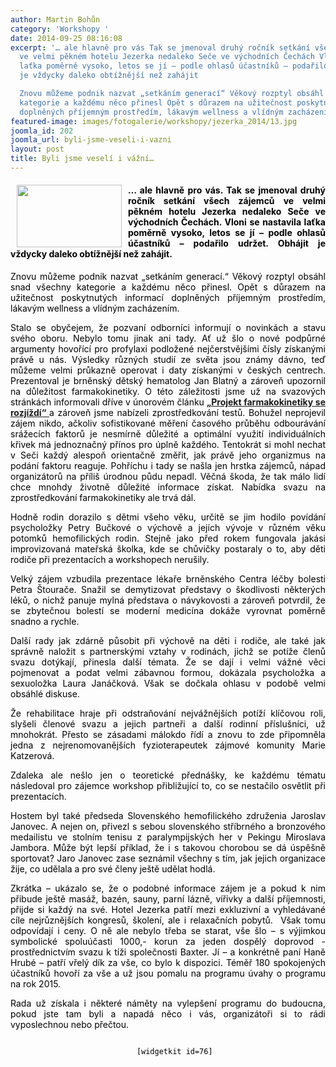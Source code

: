 ```yaml
---
author: Martin Bohůn
category: 'Workshopy '
date: 2014-09-25 08:16:08
excerpt: '… ale hlavně pro vás Tak se jmenoval druhý ročník setkání všech zájemců
  ve velmi pěkném hotelu Jezerka nedaleko Seče ve východních Čechách Vloni se nastavila
  laťka poměrně vysoko, letos se jí – podle ohlasů účastníků – podařilo udržet Obhájit
  je vždycky daleko obtížnější než zahájit

  Znovu můžeme podnik nazvat „setkáním generací“ Věkový rozptyl obsáhl snad všechny
  kategorie a každému něco přinesl Opět s důrazem na užitečnost poskytnutých informací
  doplněných příjemným prostředím, lákavým wellness a vlídným zacházením'
featured-image: images/fotogalerie/workshopy/jezerka_2014/13.jpg
joomla_id: 202
joomla_url: byli-jsme-veseli-i-vazni
layout: post
title: Byli jsme veselí i vážní…
---
```


<h4 style="text-align: justify;">
 <img border="0" height="100" src="{{ site.baseurl }}/images/fotogalerie/workshopy/jezerka_2014/13.jpg" style="float: left; margin-left: 10px; margin-right: 10px;" width="168"/>
 <span style="color: #000000;">
  … ale hlavně pro vás. Tak se jmenoval druhý ročník setkání všech zájemců ve velmi pěkném hotelu Jezerka nedaleko Seče ve východních Čechách. Vloni se nastavila laťka poměrně vysoko, letos se jí – podle ohlasů účastníků – podařilo udržet. Obhájit je vždycky daleko obtížnější než zahájit.
 </span>
</h4>
<p style="text-align: justify;">
 <span style="color: #000000;">
  Znovu můžeme podnik nazvat „setkáním generací.“ Věkový rozptyl obsáhl snad všechny kategorie a každému něco přinesl. Opět s důrazem na užitečnost poskytnutých informací doplněných příjemným prostředím, lákavým wellness a vlídným zacházením.
 </span>
</p>
<p style="text-align: justify;">
 <span style="color: #000000;">
  Stalo se obyčejem, že pozvaní odborníci informují o novinkách a stavu svého oboru. Nebylo tomu jinak ani tady. Ať už šlo o nové podpůrné argumenty hovořící pro profylaxi podložené nejčerstvějšími čísly získanými právě u nás. Výsledky různých studií ze světa jsou známy dávno, teď můžeme velmi průkazně operovat i daty získanými v českých centrech. Prezentoval je brněnský dětský hematolog Jan Blatný a zároveň upozornil na důležitost farmakokinetiky. O této záležitosti jsme už na svazových stránkách informovali dříve v únorovém článku
  <strong>
   <a href="index.php/cs/doplnkove-informace/rady-lecba/177-projekt-farmakokinetiky-se-rozjizdi" title="Projekt farmakokinetiky se rozjíždí">
    „Projekt farmakokinetiky se rozjíždí“
   </a>
  </strong>
  a zároveň jsme nabízeli zprostředkování testů. Bohužel neprojevil zájem nikdo, ačkoliv sofistikované měření časového průběhu odbourávání srážecích faktorů je nesmírně důležité a optimální využití individuálních křivek má jednoznačný přínos pro úplně každého. Tentokrát si mohl nechat v Seči každý alespoň orientačně změřit, jak právě jeho organizmus na podání faktoru reaguje. Pohříchu i tady se našla jen hrstka zájemců, nápad organizátorů na příliš úrodnou půdu nepadl. Věčná škoda, že tak málo lidí chce mnohdy životně důležité informace získat. Nabídka svazu na zprostředkování farmakokinetiky ale trvá dál.
 </span>
</p>
<p style="text-align: justify;">
 <span style="color: #000000;">
  Hodně rodin dorazilo s dětmi všeho věku, určitě se jim hodilo povídání psycholožky Petry Bučkové o výchově a jejích vývoje v různém věku potomků hemofilických rodin. Stejně jako před rokem fungovala jakási improvizovaná mateřská školka, kde se chůvičky postaraly o to, aby děti rodiče při prezentacích a workshopech nerušily.
 </span>
</p>
<p style="text-align: justify;">
 <span style="color: #000000;">
  Velký zájem vzbudila prezentace lékaře brněnského Centra léčby bolesti Petra Štourače. Snažil se demytizovat představy o škodlivosti některých léků, o nichž panuje mylná představa o návykovosti a zároveň potvrdil, že se zbytečnou bolestí se moderní medicína dokáže vyrovnat poměrně snadno a rychle.
 </span>
</p>
<p style="text-align: justify;">
 <span style="color: #000000;">
  Další rady jak zdárně působit při výchově na děti i rodiče, ale také jak správně naložit s partnerskými vztahy v rodinách, jichž se potíže členů svazu dotýkají, přinesla další témata. Že se dají i velmi vážné věci pojmenovat a podat velmi zábavnou formou, dokázala psycholožka a sexuoložka Laura Janáčková. Však se dočkala ohlasu v podobě velmi obsáhlé diskuse.
 </span>
</p>
<p style="text-align: justify;">
 <span style="color: #000000;">
  Že rehabilitace hraje při odstraňování nejvážnějších potíží klíčovou roli, slyšeli členové svazu a jejich partneři a další rodinní příslušníci, už mnohokrát. Přesto se zásadami málokdo řídí a znovu to zde připomněla jedna z nejrenomovanějších fyzioterapeutek zájmové komunity Marie Katzerová.
 </span>
</p>
<p style="text-align: justify;">
 <span style="color: #000000;">
  Zdaleka ale nešlo jen o teoretické přednášky, ke každému tématu následoval pro zájemce workshop přibližující to, co se nestačilo osvětlit při prezentacích.
 </span>
</p>
<p style="text-align: justify;">
 <span style="text-align: justify; color: #000000;">
  Hostem byl také předseda Slovenského hemofilického združenia Jaroslav Janovec. A nejen on, přivezl s sebou slovenského stříbrného a bronzového medailistu ve stolním tenisu z paralympijských her v Pekingu Miroslava Jambora. Může být lepší příklad, že i s takovou chorobou se dá úspěšně sportovat? Jaro Janovec zase seznámil všechny s tím, jak jejich organizace žije, co udělala a pro své členy ještě udělat hodlá.
 </span>
</p>
<p style="text-align: justify;">
 <span style="text-align: justify; color: #000000;">
  Zkrátka – ukázalo se, že o podobné informace zájem je a pokud k nim přibude ještě masáž, bazén, sauny, parní lázně, vířivky a další příjemnosti, přijde si každý na své. Hotel Jezerka patří mezi exkluzivní a vyhledávané cíle nejrůznějších kongresů, školení, ale i relaxačních pobytů.  Však tomu odpovídají i ceny. O ně ale nebylo třeba se starat, vše šlo – s výjimkou symbolické spoluúčasti 1000,- korun za jeden dospělý doprovod - prostřednictvím svazu k tíži společnosti Baxter. Jí – a konkrétně paní Haně Hrubé – patří vřelý dík za vše, co bylo k dispozici. Téměř 180 spokojených účastníků hovoří za vše a už jsou pomalu na programu úvahy o programu na rok 2015.
 </span>
</p>
<p style="text-align: justify;">
 <span style="color: #000000;">
  Rada už získala i některé náměty na vylepšení programu do budoucna, pokud jste tam byli a napadá něco i vás, organizátoři si to rádi vyposlechnou nebo přečtou.
 </span>
</p>
<p style="text-align: center;">
 <span style="color: #000000;">
  <code>
   [widgetkit id=76]
  </code>
 </span>
</p>